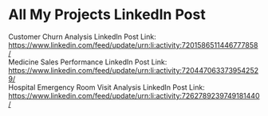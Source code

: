 # All My Projects LinkedIn Post 
Customer Churn Analysis LinkedIn Post Link: https://www.linkedin.com/feed/update/urn:li:activity:7201586511446777858/     
Medicine Sales Performance LinkedIn Post Link: https://www.linkedin.com/feed/update/urn:li:activity:7204470633739542529/       
Hospital Emergency Room Visit Analysis LinkedIn Post Link: https://www.linkedin.com/feed/update/urn:li:activity:7262789239749181440/    
